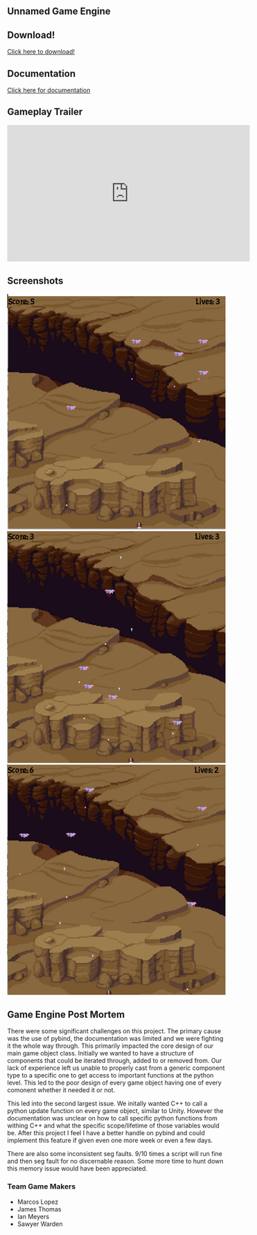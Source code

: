 ## Unnamed Game Engine


## Download!

[Click here to download!](https://drive.google.com/file/d/1PyzGENBetStNtAaP_eVr0y1MNYDckj6W/view?usp=sharing)


## Documentation
[Click here for documentation](Docs/html/index.html)

## Gameplay Trailer


<iframe width="560" height="315" src="https://www.youtube.com/embed/8ErkCVNB56s" frameborder="0" allow="accelerometer; autoplay; encrypted-media; gyroscope; picture-in-picture" allowfullscreen></iframe>



## Screenshots

![img1](/images/screenshot1.png)
![img2](/images/screenshot2.png)
![img3](/images/screenshot3.png)


## Game Engine Post Mortem
There were some significant challenges on this project. The primary cause was the use of pybind, the documentation was limited and we were fighting it the whole way through. This primarily impacted the core design of our main game object class. Initially we wanted to have a structure of components that could be iterated through, added to or removed from. Our lack of experience left us unable to properly cast from a generic component type to a specific one to get access to important functions at the python level. This led to the poor design of every game object having one of every comonent whether it needed it or not.

This led into the second largest issue. We initally wanted C++ to call a python update function on every game object, similar to Unity. However the documentation was unclear on how to call specific python functions from withing C++ and what the specific scope/lifetime of those variables would be. After this project I feel I have a better handle on pybind and could implement this feature if given even one more week or even a few days.

There are also some inconsistent seg faults. 9/10 times a script will run fine and then seg fault for no discernable reason. Some more time to hunt down this memory issue would have been appreciated.

### Team Game Makers
- Marcos Lopez
- James Thomas
- Ian Meyers
- Sawyer Warden
